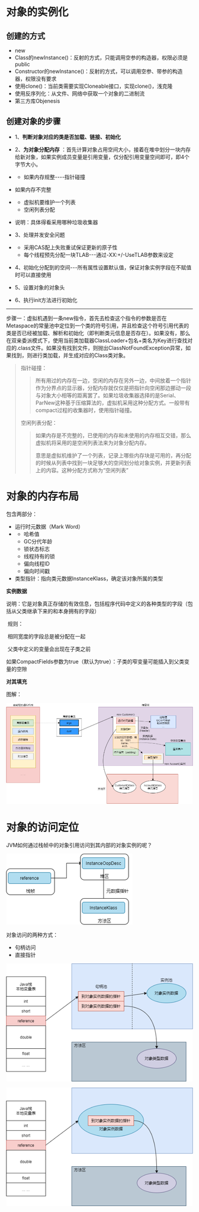 # 对象的实例化

## 创建的方式

- new
- Class的newInstance()：反射的方式，只能调用空参的构造器，权限必须是public
- Constructor的newInstance()：反射的方式，可以调用空参、带参的构造器，权限没有要求
- 使用clone()：当前类需要实现Cloneable接口，实现clone()，浅克隆
- 使用反序列化：从文件、网络中获取一个对象的二进制流
- 第三方库Objenesis

## 创建对象的步骤

-  1、**判断对象对应的类是否加载、链接、初始化** 

-  2、**为对象分配内存** ：首先计算对象占用空间大小，接着在堆中划分一块内存给新对象，如果实例成员变量是引用变量，仅分配引用变量空间即可，即4个字节大小。

-  - 如果内存规整----指针碰撞


  - 如果内存不完整 
  - - 虚拟机要维护一个列表
    - 空闲列表分配
  - 说明：具体得看采用哪种垃圾收集器

- 3、处理并发安全问题

- - 采用CAS配上失败重试保证更新的原子性
  - 每个线程预先分配一块TLAB---通过-XX:+/-UseTLAB参数来设定

- 4、初始化分配到的空间---所有属性设置默认值，保证对象实例字段在不赋值时可以直接使用

- 5、设置对象的对象头

- 6、执行init方法进行初始化

---

步骤一：虚拟机遇到一条new指令，首先去检查这个指令的参数是否在Metaspace的常量池中定位到一个类的符号引用，并且检查这个符号引用代表的类是否已经被加载、解析和初始化（即判断类元信息是否存在）。如果没有，那么在双亲委派模式下，使用当前类加载器ClassLoader+包名+类名为Key进行查找对应的.class文件。如果没有找到文件，则抛出ClassNotFoundException异常，如果找到，则进行类加载，并生成对应的Class类对象。

> 指针碰撞：
>
> > 所有用过的内存在一边，空闲的内存在另外一边，中间放着一个指针作为分界点的显示器，分配内存就仅仅是把指针向空闲那边挪动一段与对象大小相等的距离罢了。如果垃圾收集器选择的是Serial、ParNew这种基于压缩算法的，虚拟机采用这种分配方式。一般带有compact过程的收集器时，使用指针碰撞。
>
> 空闲列表分配：
>
> > 如果内存是不完整的，已使用的内存和未使用的内存相互交错，那么虚拟机将采用的是空闲列表法来为对象分配内存。
> >
> > 意思是虚拟机维护了一个列表，记录上哪些内存块是可用的，再分配的时候从列表中找到一块足够大的空间划分给对象实例，并更新列表上的内容。这种分配方式称为“空闲列表”

# 对象的内存布局

包含两部分：

- 运行时元数据（Mark Word）
- - 哈希值
  - GC分代年龄
  - 锁状态标志
  - 线程持有的锁
  - 偏向线程ID
  - 偏向时间戳
- 类型指针：指向类元数据InstanceKlass，确定该对象所属的类型

**实例数据** 

​	说明：它是对象真正存储的有效信息，包括程序代码中定义的各种类型的字段（包括从父类继承下来的和本身拥有的字段）

​	规则：

​		相同宽度的字段总是被分配在一起

​		父类中定义的变量会出现在子类之前

​		如果CompactFields参数为true（默认为true）：子类的窄变量可能插入到父类变量的空隙



**对其填充** 



图解：

![对象的内存布局](../img/对象的内存布局.png)

# 对象的访问定位

JVM如何通过栈帧中的对象引用访问到其内部的对象实例的呢？

![对象访问定位](../img/对象访问定位.png)

对象访问的两种方式：

- 句柄访问
- 直接指针

![对象访问定位-句柄访问](../img/对象访问定位-句柄访问.png)

![对象访问定位-直接指针](../img/对象访问定位-直接指针.png)

